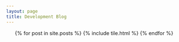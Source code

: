 ```yaml
---
layout: page
title: Development Blog
---
```


<ul class="posts">
	{% for post in site.posts %}
	{% include tile.html %}
	{% endfor %}
</ul>